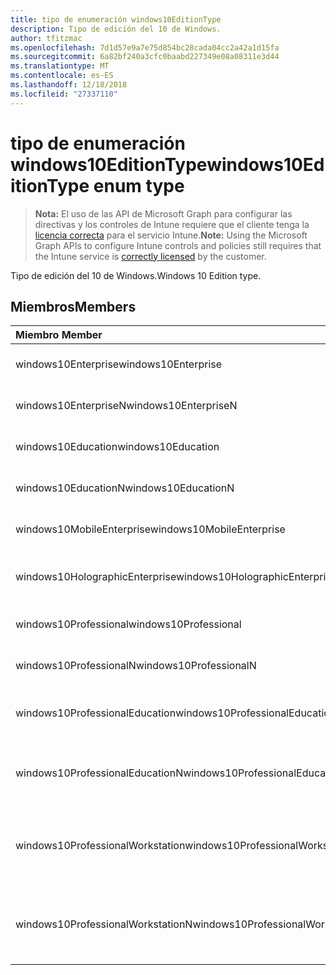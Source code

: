 ```yaml
---
title: tipo de enumeración windows10EditionType
description: Tipo de edición del 10 de Windows.
author: tfitzmac
ms.openlocfilehash: 7d1d57e9a7e75d854bc28cada04cc2a42a1d15fa
ms.sourcegitcommit: 6a82bf240a3cfc0baabd227349e08a08311e3d44
ms.translationtype: MT
ms.contentlocale: es-ES
ms.lasthandoff: 12/18/2018
ms.locfileid: "27337110"
---
```

# <a name="windows10editiontype-enum-type"></a><span data-ttu-id="1fef4-103">tipo de enumeración windows10EditionType</span><span class="sxs-lookup"><span data-stu-id="1fef4-103">windows10EditionType enum type</span></span>

> <span data-ttu-id="1fef4-104">**Nota:** El uso de las API de Microsoft Graph para configurar las directivas y los controles de Intune requiere que el cliente tenga la [licencia correcta](https://go.microsoft.com/fwlink/?linkid=839381) para el servicio Intune.</span><span class="sxs-lookup"><span data-stu-id="1fef4-104">**Note:** Using the Microsoft Graph APIs to configure Intune controls and policies still requires that the Intune service is [correctly licensed](https://go.microsoft.com/fwlink/?linkid=839381) by the customer.</span></span>

<span data-ttu-id="1fef4-105">Tipo de edición del 10 de Windows.</span><span class="sxs-lookup"><span data-stu-id="1fef4-105">Windows 10 Edition type.</span></span>
## <a name="members"></a><span data-ttu-id="1fef4-106">Miembros</span><span class="sxs-lookup"><span data-stu-id="1fef4-106">Members</span></span>
|<span data-ttu-id="1fef4-107">Miembro	</span><span class="sxs-lookup"><span data-stu-id="1fef4-107">Member</span></span>|<span data-ttu-id="1fef4-108">Valor</span><span class="sxs-lookup"><span data-stu-id="1fef4-108">Value</span></span>|<span data-ttu-id="1fef4-109">Descripción</span><span class="sxs-lookup"><span data-stu-id="1fef4-109">Description</span></span>|
|:---|:---|:---|
|<span data-ttu-id="1fef4-110">windows10Enterprise</span><span class="sxs-lookup"><span data-stu-id="1fef4-110">windows10Enterprise</span></span>|<span data-ttu-id="1fef4-111">0</span><span class="sxs-lookup"><span data-stu-id="1fef4-111">0</span></span>|<span data-ttu-id="1fef4-112">Windows 10 Enterprise</span><span class="sxs-lookup"><span data-stu-id="1fef4-112">Windows 10 Enterprise</span></span>|
|<span data-ttu-id="1fef4-113">windows10EnterpriseN</span><span class="sxs-lookup"><span data-stu-id="1fef4-113">windows10EnterpriseN</span></span>|<span data-ttu-id="1fef4-114">1</span><span class="sxs-lookup"><span data-stu-id="1fef4-114">1</span></span>|<span data-ttu-id="1fef4-115">Windows 10 EnterpriseN</span><span class="sxs-lookup"><span data-stu-id="1fef4-115">Windows 10 EnterpriseN</span></span>|
|<span data-ttu-id="1fef4-116">windows10Education</span><span class="sxs-lookup"><span data-stu-id="1fef4-116">windows10Education</span></span>|<span data-ttu-id="1fef4-117">2</span><span class="sxs-lookup"><span data-stu-id="1fef4-117">2</span></span>|<span data-ttu-id="1fef4-118">Formación de Windows 10</span><span class="sxs-lookup"><span data-stu-id="1fef4-118">Windows 10 Education</span></span>|
|<span data-ttu-id="1fef4-119">windows10EducationN</span><span class="sxs-lookup"><span data-stu-id="1fef4-119">windows10EducationN</span></span>|<span data-ttu-id="1fef4-120">3</span><span class="sxs-lookup"><span data-stu-id="1fef4-120">3</span></span>|<span data-ttu-id="1fef4-121">Windows 10 EducationN</span><span class="sxs-lookup"><span data-stu-id="1fef4-121">Windows 10 EducationN</span></span>|
|<span data-ttu-id="1fef4-122">windows10MobileEnterprise</span><span class="sxs-lookup"><span data-stu-id="1fef4-122">windows10MobileEnterprise</span></span>|<span data-ttu-id="1fef4-123">4</span><span class="sxs-lookup"><span data-stu-id="1fef4-123">4</span></span>|<span data-ttu-id="1fef4-124">10 de Windows Mobile Enterprise</span><span class="sxs-lookup"><span data-stu-id="1fef4-124">Windows 10 Mobile Enterprise</span></span>|
|<span data-ttu-id="1fef4-125">windows10HolographicEnterprise</span><span class="sxs-lookup"><span data-stu-id="1fef4-125">windows10HolographicEnterprise</span></span>|<span data-ttu-id="1fef4-126">5</span><span class="sxs-lookup"><span data-stu-id="1fef4-126">5</span></span>|<span data-ttu-id="1fef4-127">Windows 10 holográfica Enterprise</span><span class="sxs-lookup"><span data-stu-id="1fef4-127">Windows 10 Holographic Enterprise</span></span>|
|<span data-ttu-id="1fef4-128">windows10Professional</span><span class="sxs-lookup"><span data-stu-id="1fef4-128">windows10Professional</span></span>|<span data-ttu-id="1fef4-129">6</span><span class="sxs-lookup"><span data-stu-id="1fef4-129">6</span></span>|<span data-ttu-id="1fef4-130">10 de Windows Professional</span><span class="sxs-lookup"><span data-stu-id="1fef4-130">Windows 10 Professional</span></span>|
|<span data-ttu-id="1fef4-131">windows10ProfessionalN</span><span class="sxs-lookup"><span data-stu-id="1fef4-131">windows10ProfessionalN</span></span>|<span data-ttu-id="1fef4-132">7</span><span class="sxs-lookup"><span data-stu-id="1fef4-132">7</span></span>|<span data-ttu-id="1fef4-133">Windows 10 ProfessionalN</span><span class="sxs-lookup"><span data-stu-id="1fef4-133">Windows 10 ProfessionalN</span></span>|
|<span data-ttu-id="1fef4-134">windows10ProfessionalEducation</span><span class="sxs-lookup"><span data-stu-id="1fef4-134">windows10ProfessionalEducation</span></span>|<span data-ttu-id="1fef4-135">8</span><span class="sxs-lookup"><span data-stu-id="1fef4-135">8</span></span>|<span data-ttu-id="1fef4-136">Educación profesional de Windows 10</span><span class="sxs-lookup"><span data-stu-id="1fef4-136">Windows 10 Professional Education</span></span>|
|<span data-ttu-id="1fef4-137">windows10ProfessionalEducationN</span><span class="sxs-lookup"><span data-stu-id="1fef4-137">windows10ProfessionalEducationN</span></span>|<span data-ttu-id="1fef4-138">9</span><span class="sxs-lookup"><span data-stu-id="1fef4-138">9</span></span>|<span data-ttu-id="1fef4-139">EducationN Professional Windows 10</span><span class="sxs-lookup"><span data-stu-id="1fef4-139">Windows 10 Professional EducationN</span></span>|
|<span data-ttu-id="1fef4-140">windows10ProfessionalWorkstation</span><span class="sxs-lookup"><span data-stu-id="1fef4-140">windows10ProfessionalWorkstation</span></span>|<span data-ttu-id="1fef4-141">10</span><span class="sxs-lookup"><span data-stu-id="1fef4-141">10</span></span>|<span data-ttu-id="1fef4-142">10 de Windows Professional para estaciones de trabajo</span><span class="sxs-lookup"><span data-stu-id="1fef4-142">Windows 10 Professional for Workstations</span></span>|
|<span data-ttu-id="1fef4-143">windows10ProfessionalWorkstationN</span><span class="sxs-lookup"><span data-stu-id="1fef4-143">windows10ProfessionalWorkstationN</span></span>|<span data-ttu-id="1fef4-144">11</span><span class="sxs-lookup"><span data-stu-id="1fef4-144">11</span></span>|<span data-ttu-id="1fef4-145">10 de Windows Professional para estaciones de trabajo N</span><span class="sxs-lookup"><span data-stu-id="1fef4-145">Windows 10 Professional for Workstations N</span></span>|



